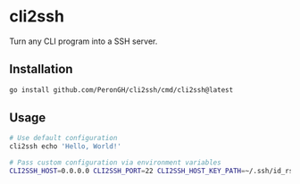 # cli2ssh

Turn any CLI program into a SSH server.

## Installation

```bash
go install github.com/PeronGH/cli2ssh/cmd/cli2ssh@latest
```

## Usage

```bash
# Use default configuration
cli2ssh echo 'Hello, World!'

# Pass custom configuration via environment variables
CLI2SSH_HOST=0.0.0.0 CLI2SSH_PORT=22 CLI2SSH_HOST_KEY_PATH=~/.ssh/id_rsa cli2ssh bash -l
```

